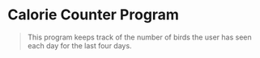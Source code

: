 # Calorie Counter Program

> This program keeps track of the number of birds the user has seen each day for the last four days.